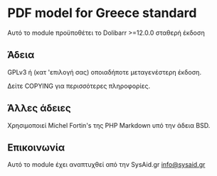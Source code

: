 PDF model for Greece standard
=========

Αυτό το module προϋποθέτει το Dolibarr >=12.0.0 σταθερή έκδοση


Άδεια
-------
GPLv3 ή (κατ 'επιλογή σας) οποιαδήποτε μεταγενέστερη έκδοση.

Δείτε COPYING για περισσότερες πληροφορίες.


Άλλες άδειες
--------------
Χρησιμοποιεί Michel Fortin's της PHP Markdown υπό την άδεια BSD.


Επικοινωνία
--------
Αυτό το module έχει αναπτυχθεί από την SysAid.gr info@sysaid.gr
